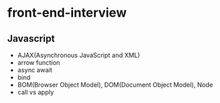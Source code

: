 # front-end-interview

## Javascript

- AJAX(Asynchronous JavaScript and XML)
- arrow function
- async await
- bind
- BOM(Browser Object Model), DOM(Document Object Model), Node
- call vs apply

